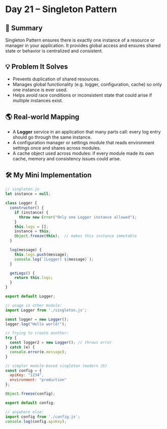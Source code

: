 # Day 21 – Singleton Pattern

## 📄 Summary  
Singleton Pattern ensures there is exactly one instance of a resource or manager in your application. It provides global access and ensures shared state or behavior is centralized and consistent.

## 💡 Problem It Solves  
- Prevents duplication of shared resources.  
- Manages global functionality (e.g. logger, configuration, cache) so only one instance is ever used.  
- Helps avoid race conditions or inconsistent state that could arise if multiple instances exist.

## 🌎 Real-world Mapping  
- A **Logger** service in an application that many parts call: every log entry should go through the same instance.  
- A configuration manager or settings module that reads environment settings once and shares across modules.  
- A cache object used across modules: if every module made its own cache, memory and consistency issues could arise.

## 🛠 My Mini Implementation  
```javascript
// singleton.js
let instance = null;

class Logger {
  constructor() {
    if (instance) {
      throw new Error("Only one Logger instance allowed");
    }
    this.logs = [];
    instance = this;
    Object.freeze(this);  // makes this instance immutable
  }

  log(message) {
    this.logs.push(message);
    console.log(`[Logger] ${message}`);
  }

  getLogs() {
    return this.logs;
  }
}

export default Logger;

// usage in other module:
import Logger from './singleton.js';

const logger = new Logger();
logger.log("Hello world!");

// Trying to create another:
try {
  const logger2 = new Logger(); // throws error
} catch (e) {
  console.error(e.message);
}

// simpler module-based singleton (modern JS)
const config = {
  apiKey: "1234",
  environment: "production"
};

Object.freeze(config);

export default config;

// anywhere else:
import config from './config.js';
console.log(config.apiKey);
```